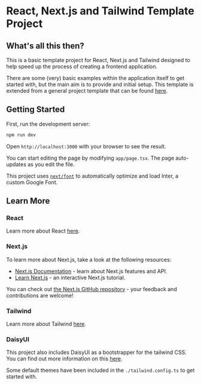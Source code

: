 # React, Next.js and Tailwind Template Project

## What's all this then?

This is a basic template project for React, Next.js and Tailwind designed to help speed up the process of creating a frontend application.

There are some (very) basic examples within the application itself to get started with, but the main aim is to provide and initial setup. This template is extended from a general project template that can be found [here](https://github.com/Sezguin/template-repository).

## Getting Started

First, run the development server:

```bash
npm run dev
```

Open ```http://localhost:3000``` with your browser to see the result.

You can start editing the page by modifying `app/page.tsx`. The page auto-updates as you edit the file.

This project uses [`next/font`](https://nextjs.org/docs/pages/building-your-application/optimizing/fonts) to automatically optimize and load Inter, a custom Google Font.

## Learn More

### React

Learn more about React [here](https://react.dev/).

### Next.js

To learn more about Next.js, take a look at the following resources:

- [Next.js Documentation](https://nextjs.org/docs) - learn about Next.js features and API.
- [Learn Next.js](https://nextjs.org/learn) - an interactive Next.js tutorial.

You can check out [the Next.js GitHub repository](https://github.com/vercel/next.js/) - your feedback and contributions are welcome!

### Tailwind

Learn more about Tailwind [here](https://tailwindcss.com/).

### DaisyUI

This project also includes DaisyUI as a bootstrapper for the tailwind CSS. You can find out more information on this [here](https://daisyui.com/).

Some default themes have been included in the ```./tailwind.config.ts``` to get started with.

